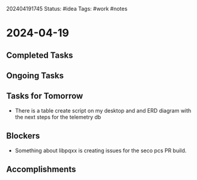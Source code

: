 202404191745
Status: #idea
Tags: #work #notes 

# 2024-04-19

## Completed Tasks


## Ongoing Tasks

## Tasks for Tomorrow
- There is a table create script on my desktop and and ERD diagram with the next steps for the telemetry db

## Blockers
- Something about libpqxx is creating issues for the seco pcs PR build.

## Accomplishments

